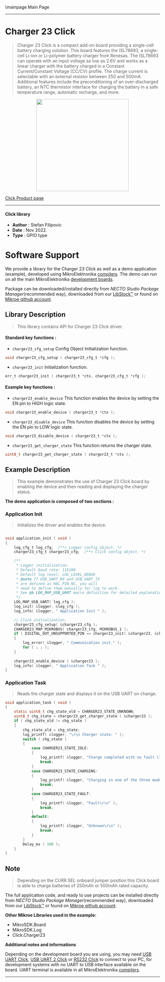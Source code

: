 \mainpage Main Page

---
# Charger 23 Click

> Charger 23 Click is a compact add-on board providing a single-cell battery charging solution. This board features the ISL78693, a single-cell Li-ion or Li-polymer battery charger from Renesas. The ISL78693 can operate with an input voltage as low as 2.6V and works as a linear charger with the battery charged in a Constant Current/Constant Voltage (CC/CV) profile. The charge current is selectable with an external resistor between 250 and 500mA. Additional features include the preconditioning of an over-discharged battery, an NTC thermistor interface for charging the battery in a safe temperature range, automatic recharge, and more.

<p align="center">
  <img src="https://download.mikroe.com/images/click_for_ide/charger23_click.png" height=300px>
</p>

[Click Product page](https://www.mikroe.com/charger-23-click)

---


#### Click library

- **Author**        : Stefan Filipovic
- **Date**          : Nov 2022.
- **Type**          : GPIO type


# Software Support

We provide a library for the Charger 23 Click
as well as a demo application (example), developed using MikroElektronika
[compilers](https://www.mikroe.com/necto-studio).
The demo can run on all the main MikroElektronika [development boards](https://www.mikroe.com/development-boards).

Package can be downloaded/installed directly from *NECTO Studio Package Manager*(recommended way), downloaded from our [LibStock&trade;](https://libstock.mikroe.com) or found on [Mikroe github account](https://github.com/MikroElektronika/mikrosdk_click_v2/tree/master/clicks).

## Library Description

> This library contains API for Charger 23 Click driver.

#### Standard key functions :

- `charger23_cfg_setup` Config Object Initialization function.
```c
void charger23_cfg_setup ( charger23_cfg_t *cfg );
```

- `charger23_init` Initialization function.
```c
err_t charger23_init ( charger23_t *ctx, charger23_cfg_t *cfg );
```

#### Example key functions :

- `charger23_enable_device` This function enables the device by setting the EN pin to HIGH logic state.
```c
void charger23_enable_device ( charger23_t *ctx );
```

- `charger23_disable_device` This function disables the device by setting the EN pin to LOW logic state.
```c
void charger23_disable_device ( charger23_t *ctx );
```

- `charger23_get_charger_state` This function returns the charger state.
```c
uint8_t charger23_get_charger_state ( charger23_t *ctx );
```

## Example Description

> This example demonstrates the use of Charger 23 Click board by enabling the device and then reading and displaying the charger status.

**The demo application is composed of two sections :**

### Application Init

> Initializes the driver and enables the device.

```c

void application_init ( void )
{
    log_cfg_t log_cfg;  /**< Logger config object. */
    charger23_cfg_t charger23_cfg;  /**< Click config object. */

    /** 
     * Logger initialization.
     * Default baud rate: 115200
     * Default log level: LOG_LEVEL_DEBUG
     * @note If USB_UART_RX and USB_UART_TX 
     * are defined as HAL_PIN_NC, you will 
     * need to define them manually for log to work. 
     * See @b LOG_MAP_USB_UART macro definition for detailed explanation.
     */
    LOG_MAP_USB_UART( log_cfg );
    log_init( &logger, &log_cfg );
    log_info( &logger, " Application Init " );

    // Click initialization.
    charger23_cfg_setup( &charger23_cfg );
    CHARGER23_MAP_MIKROBUS( charger23_cfg, MIKROBUS_1 );
    if ( DIGITAL_OUT_UNSUPPORTED_PIN == charger23_init( &charger23, &charger23_cfg ) ) 
    {
        log_error( &logger, " Communication init." );
        for ( ; ; );
    }
    
    charger23_enable_device ( &charger23 );
    log_info( &logger, " Application Task " );
}

```

### Application Task

> Reads the charger state and displays it on the USB UART on change.

```c
void application_task ( void )
{
    static uint8_t chg_state_old = CHARGER23_STATE_UNKNOWN;
    uint8_t chg_state = charger23_get_charger_state ( &charger23 );
    if ( chg_state_old != chg_state )
    {
        chg_state_old = chg_state;
        log_printf( &logger, "\r\n Charger state: " );
        switch ( chg_state )
        {
            case CHARGER23_STATE_IDLE:
            {
                log_printf( &logger, "Charge completed with no fault (Inhibit) or Standby\r\n" );
                break;
            }
            case CHARGER23_STATE_CHARGING:
            {
                log_printf( &logger, "Charging in one of the three modes\r\n" );
                break;
            }
            case CHARGER23_STATE_FAULT:
            {
                log_printf( &logger, "Fault\r\n" );
                break;
            }
            default:
            {
                log_printf( &logger, "Unknown\r\n" );
                break;
            }
        }
        Delay_ms ( 100 );
    }
}
```

## Note

> Depending on the CURR SEL onboard jumper position this Click board is able to charge batteries of 250mAh or 500mAh rated capacity.

The full application code, and ready to use projects can be installed directly from *NECTO Studio Package Manager*(recommended way), downloaded from our [LibStock&trade;](https://libstock.mikroe.com) or found on [Mikroe github account](https://github.com/MikroElektronika/mikrosdk_click_v2/tree/master/clicks).

**Other Mikroe Libraries used in the example:**

- MikroSDK.Board
- MikroSDK.Log
- Click.Charger23

**Additional notes and informations**

Depending on the development board you are using, you may need
[USB UART Click](https://www.mikroe.com/usb-uart-click),
[USB UART 2 Click](https://www.mikroe.com/usb-uart-2-click) or
[RS232 Click](https://www.mikroe.com/rs232-click) to connect to your PC, for
development systems with no UART to USB interface available on the board. UART
terminal is available in all MikroElektronika
[compilers](https://shop.mikroe.com/compilers).

---
